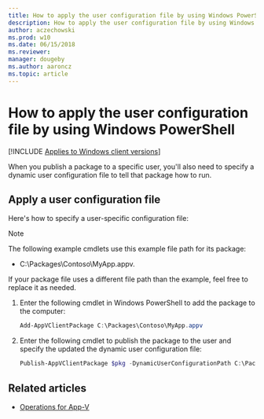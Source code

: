```yaml
---
title: How to apply the user configuration file by using Windows PowerShell (Windows 10/11)
description: How to apply the user configuration file by using Windows PowerShell (Windows 10/11).
author: aczechowski
ms.prod: w10
ms.date: 06/15/2018
ms.reviewer: 
manager: dougeby
ms.author: aaroncz
ms.topic: article
---
```

# How to apply the user configuration file by using Windows PowerShell

[!INCLUDE [Applies to Windows client versions](../includes/applies-to-windows-client-versions.md)]

When you publish a package to a specific user, you'll also need to specify a dynamic user configuration file to tell that package how to run.

## Apply a user configuration file

Here's how to specify a user-specific configuration file:

> [!NOTE]
> The following example cmdlets use this example file path for its package:
> 
> * C:\\Packages\\Contoso\\MyApp.appv.
> 
> If your package file uses a different file path than the example, feel free to replace it as needed.

1. Enter the following cmdlet in Windows PowerShell to add the package to the computer:

    ```PowerShell
    Add-AppVClientPackage C:\Packages\Contoso\MyApp.appv
    ```
2. Enter the following cmdlet to publish the package to the user and specify the updated the dynamic user configuration file:

    ```PowerShell
    Publish-AppVClientPackage $pkg -DynamicUserConfigurationPath C:\Packages\Contoso\config.xml
    ```





## Related articles

* [Operations for App-V](appv-operations.md)
